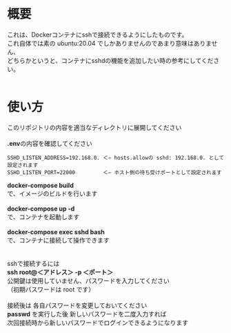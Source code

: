 # 概要
これは、Dockerコンテナにsshで接続できるようにしたものです。<br>
これ自体では素の ubuntu:20.04 でしかありませんのであまり意味はありません、<br>
どちらかというと、コンテナにsshdの機能を追加したい時の参考にしてください。<br>
<br>
# 使い方
このリポジトリの内容を適当なディレクトリに展開してください<br>
<br>
**.env**の内容を確認してください
```
SSHD_LISTEN_ADDRESS=192.168.0. ＜− hosts.allowの sshd: 192.168.0. として設定されます
SSHD_LISTEN_PORT=22000         ＜− ホスト側の待ち受けポートとして設定されます
```
**docker-compose build**<br>
で、イメージのビルドを行います<br>
<br>
**docker-compose up -d**<br>
で、コンテナを起動します<br>
<br>
**docker-compose exec sshd bash**<br>
で、コンテナに接続して操作できます<br>
<br>
<br>
sshで接続するには<br>
**ssh root@＜アドレス＞ -p ＜ポート＞**<br>
公開鍵は使用していません、パスワードを入力してください<br>
（初期パスワードは root です）<br>
<br>
接続後は 各自パスワードを変更しておいてください<br>
**passwd** を実行した後 新しいパスワードを二度入力すれば<br>
次回接続時から新しいパスワードでログインできるようになります<br>
<br><br><br><br><br>
